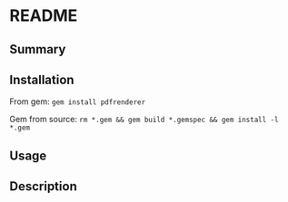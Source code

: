 README
======


Summary
-------



Installation
------------
From gem:
`gem install pdfrenderer`

Gem from source:
`rm *.gem && gem build *.gemspec && gem install -l *.gem`

Usage
-----


Description
-----------




